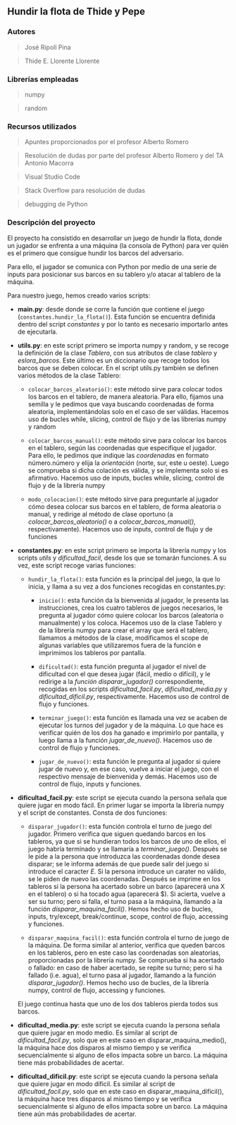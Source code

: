 ## Hundir la flota de Thide y Pepe

### Autores
>José Ripoll Pina

>Thide E. Llorente Llorente


### Librerías empleadas
>numpy

>random


### Recursos utilizados
>Apuntes proporcionados por el profesor Alberto Romero

>Resolución de dudas por parte del profesor Alberto Romero y del TA Antonio Macorra

>Visual Studio Code

>Stack Overflow para resolución de dudas

>debugging de Python


### Descripción del proyecto
El proyecto ha consistido en desarrollar un juego de hundir la flota, donde un jugador se enfrenta a una máquina (la consola de Python) para ver quién es el primero que consigue hundir los barcos del adversario.

Para ello, el jugador se comunica con Python por medio de una serie de inputs para posicionar sus barcos en su tablero y/o atacar al tablero de la máquina.

Para nuestro juego, hemos creado varios scripts:

- **main.py**: desde donde se corre la función que contiene el juego (``constantes.hundir_la_flota()``). Esta función se encuentra definida dentro del script *constantes* y por lo tanto es necesario importarlo antes de ejecutarla.

- **utils.py**: en este script primero se importa numpy y random, y se recoge la definición de la clase *Tablero*, con sus atributos de clase *tablero* y *eslora_barcos*. Este último es un diccionario que recoge todos los barcos que se deben colocar. En el script utils.py también se definen varios métodos de la clase Tablero:

    - ``colocar_barcos_aleatorio()``: este método sirve para colocar todos los barcos en el tablero, de manera aleatoria. Para ello, fijamos una semilla y le pedimos que vaya buscando coordenadas de forma aleatoria, implementándolas solo en el caso de ser válidas. Hacemos uso de bucles while, slicing, control de flujo y de las librerías numpy y random

    - ``colocar_barcos_manual()``: este método sirve para colocar los barcos en el tablero, según las coordenadas que especifique el jugador. Para ello, le pedimos que indique las *coordenadas* en formato número.número y elija la *orientación* (norte, sur, este u oeste). Luego se comprueba si dicha colación es válida, y se implementa solo si es afirmativo. Hacemos uso de inputs, bucles while, slicing, control de flujo y de la librería numpy

    - ``modo_colocacion()``: este método sirve para preguntarle al jugador cómo desea colocar sus barcos en el tablero, de forma aleatoria o manual, y redirige al método de clase oportuno (a *colocar_barcos_aleatorio()* o a *colocar_barcos_manual()*, respectivamente). Hacemos uso de inputs, control de flujo y de funciones

- **constantes.py**: en este script primero se importa la librería numpy y los scripts *utils* y *dificultad_facil*, desde los que se tomarán funciones. A su vez, este script recoge varias funciones:

    - ``hundir_la_flota()``: esta función es la principal del juego, la que lo inicia, y llama a su vez a dos funciones recogidas en constantes.py:
        
        - ``inicio()``: esta función da la bienvenida al jugador, le presenta las instrucciones, crea los cuatro tableros de juegos necesarios, le pregunta al jugador cómo quiere colocar los barcos (aleatoria o manualmente) y los coloca. Hacemos uso de la clase Tablero y de la librería numpy para crear el array que será el tablero, llamamos a métodos de la clase, modificamos el scope de algunas variables que utilizaremos fuera de la función e imprimimos los tableros por pantalla.

        - ``dificultad()``: esta función pregunta al jugador el nivel de dificultad con el que desea jugar (fácil, medio o difícil), y le redirige a la *función disparar_jugador()* correspondiente, recogidas en los scripts *dificultad_facil.py*, *dificultad_media.py* y *dificultad_dificil.py*, respectivamente. Hacemos uso de control de flujo y funciones.

        - ``terminar_juego()``: esta función es llamada una vez se acaben de ejecutar los turnos del jugador y de la máquina. Lo que hace es verificar quién de los dos ha ganado e imprimirlo por pantalla, y luego llama a la función *jugar_de_nuevo()*. Hacemos uso de control de flujo y funciones.

        - ``jugar_de_nuevo()``: esta función le pregunta al jugador si quiere jugar de nuevo y, en ese caso, vuelve a iniciar el juego, con el respectivo mensaje de bienvenida y demás. Hacemos uso de control de flujo, inputs y funciones.

- **dificultad_facil.py**: este script se ejecuta cuando la persona señala que quiere jugar en modo fácil. En primer lugar se importa la librería numpy y el script de constantes. Consta de dos funciones:

    - ``disparar_jugador()``: esta función controla el turno de juego del jugador. Primero verifica que siguen quedando barcos en los tableros, ya que si se hundieran todos los barcos de uno de ellos, el juego habría terminado y se llamaría a *terminar_juego()*. Después se le pide a la persona que introduzca las coordenadas donde desea disparar; se le informa además de que puede salir del juego si introduce el caracter *E*. Si la persona introduce un carater no válido, se le piden de nuevo las coordenadas. Después se imprime en los tableros si la persona ha acertado sobre un barco (aparecerá una X en el tablero) o si ha tocado agua (aparecerá $). Si acierta, vuelve a ser su turno; pero si falla, el turno pasa a la máquina, llamando a la función *disparar_maquina_facil()*. Hemos hecho uso de bucles, inputs, try/except, break/continue, scope, control de flujo, accessing y funciones.

    - ``disparar_maquina_facil()``: esta función controla el turno de juego de la máquina. De forma similar al anterior, verifica que queden barcos en los tableros, pero en este caso las coordenadas son aleatorias, proporcionadas por la librería numpy. Se comprueba si ha acertado o fallado: en caso de haber acertado, se repite su turno; pero si ha fallado (i.e. agua), el turno pasa al jugador, llamando a la función *disparar_jugador()*. Hemos hecho uso de bucles, de la librería numpy, control de flujo, accessing y funciones.
    
    El juego continua hasta que uno de los dos tableros pierda todos sus barcos.

- **dificultad_media.py**: este script se ejecuta cuando la persona señala que quiere jugar en modo medio. Es similar al script de *dificultad_facil.py*, solo que en este caso en disparar_maquina_medio(), la máquina hace dos disparos al mismo tiempo y se verifica secuencialmente si alguno de ellos impacta sobre un barco. La máquina tiene más probabilidades de acertar.

- **dificultad_dificil.py**: este script se ejecuta cuando la persona señala que quiere jugar en modo dificil. Es similar al script de *dificultad_facil.py*, solo que en este caso en disparar_maquina_dificil(), la máquina hace tres disparos al mismo tiempo y se verifica secuencialmente si alguno de ellos impacta sobre un barco. La máquina tiene aún más probabilidades de acertar.
